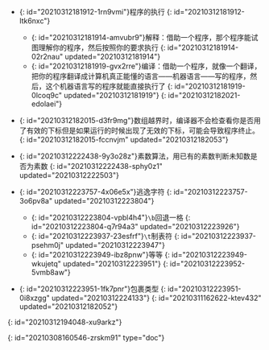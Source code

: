 - {: id="20210312181912-1rn9vmi"}程序的执行
  {: id="20210312181912-ltk6nxc"}

  - {: id="20210312181914-amvubr9"}解释：借助一个程序，那个程序能试图理解你的程序，然后按照你的要求执行
    {: id="20210312181914-02r2nau" updated="20210312181914"}
  - {: id="20210312181919-gvx2rre"}编译：借助一个程序，就像一个翻译，把你的程序翻译成计算机真正能懂的语言——机器语言——写的程序，然后，这个机器语言写的程序就能直接执行了
    {: id="20210312181919-0lcoq9c" updated="20210312181919"}
  {: id="20210312182021-edolaei"}
- {: id="20210312182015-d3fr9mg"}数组越界时，编译器不会检查看你是否用了有效的下标但是如果运行的时候出现了无效的下标，可能会导致程序终止。
  {: id="20210312182015-fccnvjm" updated="20210312182053"}
- {: id="20210312222438-9y3o28z"}素数算法，用已有的素数判断未知数是否为素数
  {: id="20210312222438-sphy0z1" updated="20210312222503"}
- {: id="20210312223757-4x06e5x"}逃逸字符
  {: id="20210312223757-3o6pv8a" updated="20210312223804"}

  - {: id="20210312223804-vpbl4h4"}`\b`回退一格
    {: id="20210312223804-q7r94a3" updated="20210312223926"}
  - {: id="20210312223937-23esfrf"}`\t`制表符
    {: id="20210312223937-psehm0j" updated="20210312223947"}
  - {: id="20210312223949-ibz8pnw"}等等
    {: id="20210312223949-wkujetq" updated="20210312223951"}
  {: id="20210312223952-5vmb8aw"}
- {: id="20210312223951-1fk7pnr"}包裹类型
  {: id="20210312223951-0i8xzgg" updated="20210312224133"}
{: id="20210311162622-ktev432" updated="20210312182052"}

{: id="20210312194048-xu9arkz"}


{: id="20210308160546-zrskm91" type="doc"}

